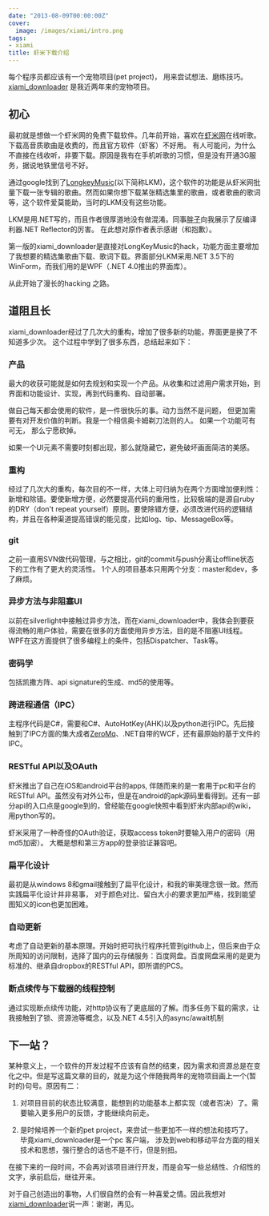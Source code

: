 ```yaml
---
date: "2013-08-09T00:00:00Z"
cover:
  image: /images/xiami/intro.png
tags:
- xiami
title: 虾米下载介绍
---
```


每个程序员都应该有一个宠物项目(pet project)， 用来尝试想法、磨练技巧。 [xiami_downloader](https://github.com/vindurriel/xiami_downloader) 是我近两年来的宠物项目。

## 初心

最初就是想做一个虾米网的免费下载软件。几年前开始，喜欢在[虾米网](http://www.xiami.com/)在线听歌。下载高音质歌曲是收费的，而且官方软件（虾客）不好用。
有人可能问，为什么不直接在线收听，非要下载。原因是我有在手机听歌的习惯，但是没有开通3G服务，据说地铁里信号不好。

通过google找到了[LongkeyMusic](http://longkeymusic.com/)(以下简称LKM)，这个软件的功能是从虾米网批量下载一张专辑的歌曲。然而如果你想下载某张精选集里的歌曲，或者歌曲的歌词等，这个软件爱莫能助，当时的LKM没有这些功能。

LKM是用.NET写的，而且作者很厚道地没有做混淆。同事[胖子](http://weibo.com/818871231)向我展示了反编译利器.NET Reflector的厉害。 在此想对原作者表示感谢（和抱歉）。

第一版的xiami_downloader是直接对LongKeyMusic的hack，功能方面主要增加了我想要的精选集歌曲下载、歌词下载。界面部分LKM采用.NET 3.5下的WinForm，而我们用的是WPF（.NET 4.0推出的界面库）。

从此开始了漫长的hacking 之路。

## 道阻且长

xiami_downloader经过了几次大的重构，增加了很多新的功能，界面更是换了不知道多少次。
这个过程中学到了很多东西，总结起来如下：

### 产品

最大的收获可能就是如何去规划和实现一个产品。从收集和过滤用户需求开始，到界面和功能设计、实现，再到代码重构、自动部署。

做自己每天都会使用的软件，是一件很快乐的事。动力当然不是问题， 但更加需要有对开发价值的判断。我是一个相信奥卡姆剃刀法则的人。 如果一个功能可有可无， 那么宁愿砍掉。 

如果一个UI元素不需要时刻都出现，那么就隐藏它，避免破坏画面简洁的美感。

### 重构

经过了几次大的重构，每次目的不一样，大体上可归纳为在两个方面增加便利性：新增和除错。要使新增方便，必然要提高代码的重用性，比较极端的是源自ruby的DRY（don't repeat yourself）原则。要使除错方便，必须改进代码的逻辑结构，并且在各种渠道提高错误的能见度，比如log、tip、MessageBox等。

### git

之前一直用SVN做代码管理，与之相比，git的commit与push分离让offline状态下的工作有了更大的灵活性。 1个人的项目基本只用两个分支：master和dev，多了麻烦。

### 异步方法与非阻塞UI

以前在silverlight中接触过异步方法，而在xiami_downloader中，我体会到要获得流畅的用户体验，需要在很多的方面使用异步方法，目的是不阻塞UI线程。WPF在这方面提供了很多编程上的条件，包括Dispatcher、Task等。

### 密码学

包括凯撒方阵、api signature的生成、md5的使用等。

### 跨进程通信（IPC）

主程序代码是C#，需要和C#、AutoHotKey(AHK)以及python进行IPC。先后接触到了IPC方面的集大成者[ZeroMq](http://www.zeromq.org/)、.NET自带的WCF，还有最原始的基于文件的IPC。

### RESTful API以及OAuth

虾米推出了自己在iOS和android平台的apps, 伴随而来的是一套用于pc和平台的RESTful API。虽然没有对外公布，但是在android的apk源码里看得到。还有一部分api的入口点是google到的，曾经能在google快照中看到虾米内部api的wiki，用python写的。

虾米采用了一种奇怪的OAuth验证，获取access token时要输入用户的密码（用md5加密）。
大概是想和第三方app的登录验证兼容吧。

### 扁平化设计

最初是从windows 8和gmail接触到了扁平化设计，和我的审美理念很一致。然而实践扁平化设计并非易事， 对于颜色对比、留白大小的要求更加严格，找到能望图知义的icon也更加困难。

### 自动更新

考虑了自动更新的基本原理。开始时把可执行程序托管到github上，但后来由于众所周知的访问限制，选择了国内的云存储服务：百度网盘。百度网盘采用的是更为标准的、继承自dropbox的RESTful API，即所谓的PCS。

### 断点续传与下载器的线程控制

通过实现断点续传功能，对http协议有了更底层的了解。而多任务下载的需求，让我接触到了锁、资源池等概念，以及.NET 4.5引入的async/await机制  

## 下一站？

某种意义上，一个软件的开发过程不应该有自然的结束，因为需求和资源总是在变化之中。但是写这篇文章的目的，就是为这个伴随我两年的宠物项目画上一个(暂时的)句号。原因有二：

1. 对项目目前的状态比较满意，能想到的功能基本上都实现（或者否决）了。需要输入更多用户的反馈，才能继续向前走。 

2. 是时候培养一个新的pet project，来尝试一些更加不一样的想法和技巧了。 毕竟xiami_downloader是一个pc 客户端， 涉及到web和移动平台方面的相关技术和思想，强行整合的话也不是不行，但是别扭。

在接下来的一段时间，不会再对该项目进行开发，而是会写一些总结性、介绍性的文字，承前启后，继往开来。

对于自己创造出的事物，人们很自然的会有一种喜爱之情。因此我想对[xiami_downloader](https://github.com/vindurriel/xiami_downloader)说一声：谢谢，再见。